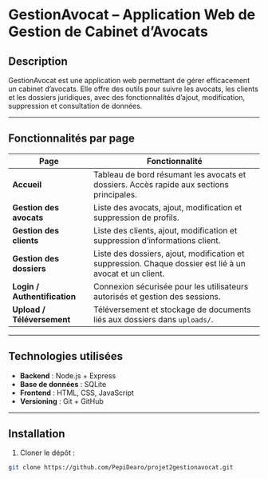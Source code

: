 # GestionAvocat – Application Web de Gestion de Cabinet d’Avocats

## Description

GestionAvocat est une application web permettant de gérer efficacement un cabinet d’avocats. Elle offre des outils pour suivre les avocats, les clients et les dossiers juridiques, avec des fonctionnalités d’ajout, modification, suppression et consultation de données.

---

## Fonctionnalités par page

| Page                               | Fonctionnalité                                                                                            |
| ---------------------------------- | ---------------------------------------------------------------------------------------------------------- |
| **Accueil**                  | Tableau de bord résumant les avocats et dossiers. Accès rapide aux sections principales.                 |
| **Gestion des avocats**      | Liste des avocats, ajout, modification et suppression de profils.                                          |
| **Gestion des clients**      | Liste des clients, ajout, modification et suppression d’informations client.                              |
| **Gestion des dossiers**     | Liste des dossiers, ajout, modification et suppression. Chaque dossier est lié à un avocat et un client. |
| **Login / Authentification** | Connexion sécurisée pour les utilisateurs autorisés et gestion des sessions.                            |
| **Upload / Téléversement** | Téléversement et stockage de documents liés aux dossiers dans `uploads/`.                             |

---

## Technologies utilisées

- **Backend** : Node.js + Express
- **Base de données** : SQLite
- **Frontend** : HTML, CSS, JavaScript
- **Versioning** : Git + GitHub

---

## Installation

1. Cloner le dépôt :

```bash
git clone https://github.com/PepiDearo/projet2gestionavocat.git
```
